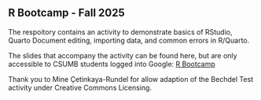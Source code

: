 ## R Bootcamp - Fall 2025

The respoitory contains an activity to demonstrate basics of RStudio, Quarto Document editing, importing data, and common errors in R/Quarto.

The slides that accompany the activity can be found here, but are only accessible to CSUMB students logged into Google: [R Bootcamp](https://docs.google.com/presentation/d/14MJUF2kPBMuO_t51XCTvxf3DVqop6rEzsTyFPw1qey0/edit?usp=sharing) 

Thank you to Mine Çetinkaya-Rundel for allow adaption of the Bechdel Test activity under Creative Commons Licensing. 
